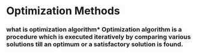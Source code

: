 # Optimization Methods
### what is optimization algorithm* Optimization algorithm is a procedure which is executed iteratively by comparing various solutions till an optimum or a satisfactory solution is found.
